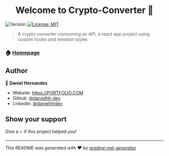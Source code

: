 <h1 align="center">Welcome to Crypto-Converter 👋</h1>
<p>
  <img alt="Version" src="https://img.shields.io/badge/version-1.0.0-blue.svg?cacheSeconds=2592000" />
  <a href="#" target="_blank">
    <img alt="License: MIT" src="https://img.shields.io/badge/License-MIT-yellow.svg" />
  </a>
</p>

> A crypto converter consuming an API, a react app project using custom hooks and emotion styles

### 🏠 [Homepage](https://crypto-converter-76ac9.web.app/)

## Author

👤 **Daniel Hernandez**

* Website: https://PORTFOLIO.COM
* Github: [@danielhh-dev](https://github.com/danielhh-dev)
* LinkedIn: [@danielhhdev](https://linkedin.com/in/danielhhdev)

## Show your support

Give a ⭐️ if this project helped you!

***
_This README was generated with ❤️ by [readme-md-generator](https://github.com/kefranabg/readme-md-generator)_